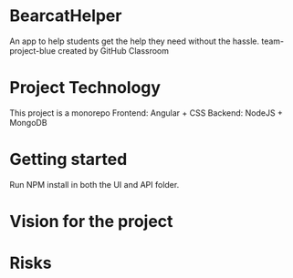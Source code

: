 # BearcatHelper

An app to help students get the help they need without the hassle.
team-project-blue created by GitHub Classroom

# Project Technology

This project is a monorepo
Frontend: Angular + CSS
Backend: NodeJS + MongoDB

# Getting started

Run NPM install in both the UI and API folder.

# Vision for the project

# Risks
